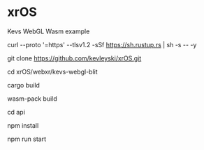 # xrOS

Kevs WebGL Wasm example

curl --proto '=https' --tlsv1.2 -sSf https://sh.rustup.rs | sh -s -- -y

git clone https://github.com/kevleyski/xrOS.git

cd xrOS/webxr/kevs-webgl-blit

cargo build

wasm-pack build

cd api

npm install

npm run start
